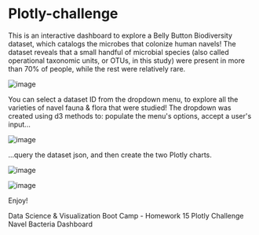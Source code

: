 # Plotly-challenge

This is an interactive dashboard to explore a Belly Button Biodiversity dataset, which catalogs the microbes that colonize human navels! The dataset reveals that a small handful of microbial species (also called operational taxonomic units, or OTUs, in this study) were present in more than 70% of people, while the rest were relatively rare.

![image](https://user-images.githubusercontent.com/68246130/114627022-67172000-9c69-11eb-98b8-d9229f4be890.png)

You can select a dataset ID from the dropdown menu, to explore all the varieties of navel fauna & flora that were studied! The dropdown was created using d3 methods to: populate the menu's options, accept a user's input... 

![image](https://user-images.githubusercontent.com/68246130/114627159-a80f3480-9c69-11eb-8a3f-6cc4b0473113.png)

...query the dataset json, and then create the two Plotly charts.

![image](https://user-images.githubusercontent.com/68246130/114627235-c9702080-9c69-11eb-92e4-154374cd5dbe.png)


![image](https://user-images.githubusercontent.com/68246130/114627275-de4cb400-9c69-11eb-96b1-734c98b225ff.png)


Enjoy!




Data Science & Visualization Boot Camp - Homework 15 Plotly Challenge Navel Bacteria Dashboard
